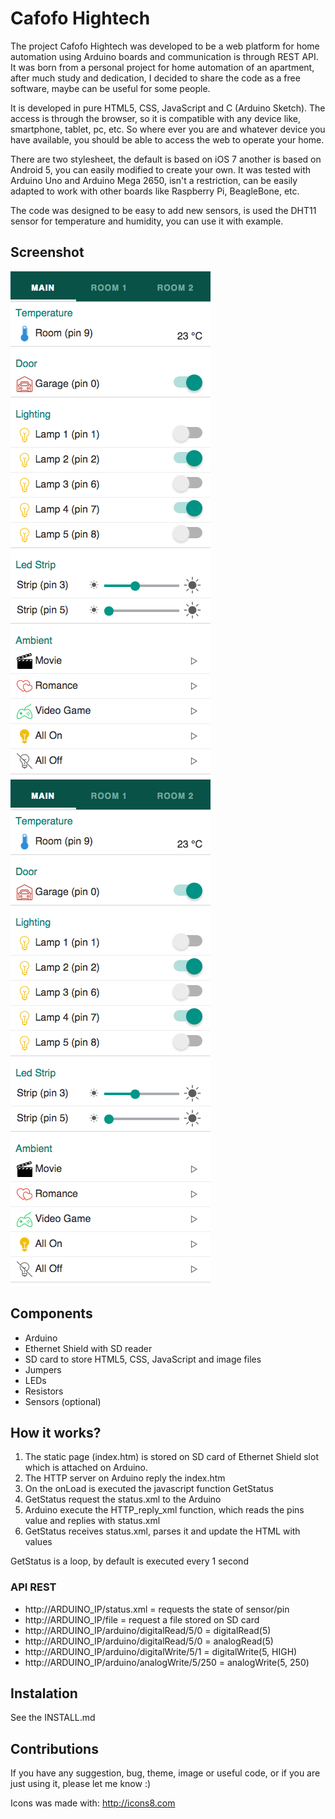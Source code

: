 # Cafofo Hightech

The project Cafofo Hightech was developed to be a web platform for home automation
using Arduino boards and communication is through REST API. It was born from a
personal project for home automation of an apartment, after much study and
dedication, I decided to share the code as a free software, maybe can be useful
for some people.

It is developed in pure HTML5, CSS, JavaScript and C (Arduino Sketch). The access
is through the browser, so it is compatible with any device like, smartphone,
tablet, pc, etc. So where ever you are and whatever device you have available,
you should be able to access the web to operate your home.

There are two stylesheet, the default is based on iOS 7 another is based on
Android 5, you can easily modified to create your own. It was tested with Arduino
Uno and Arduino Mega 2650, isn't a restriction, can be easily adapted to work
with other boards like Raspberry Pi, BeagleBone, etc.

The code was designed to be easy to add new sensors, is used the DHT11 sensor
for temperature and humidity, you can use it with example.

## Screenshot

![iOS Theme](/screenshots/android.png)
![Android Theme](/screenshots/android.png)

## Components

* Arduino
* Ethernet Shield with SD reader
* SD card to store HTML5, CSS, JavaScript and image files
* Jumpers
* LEDs
* Resistors
* Sensors (optional)

## How it works?

1. The static page (index.htm) is stored on SD card of Ethernet Shield slot which
is attached on Arduino.
2. The HTTP server on Arduino reply the index.htm
3. On the onLoad is executed the javascript function GetStatus
3. GetStatus request the status.xml to the Arduino
4. Arduino execute the HTTP_reply_xml function, which reads the pins value and
replies with status.xml
5. GetStatus receives status.xml, parses it and update the HTML with values

GetStatus is a loop, by default is executed every 1 second

### API REST

* http://ARDUINO_IP/status.xml                = requests the state of sensor/pin
* http://ARDUINO_IP/file                      = request a file stored on SD card
* http://ARDUINO_IP/arduino/digitalRead/5/0   = digitalRead(5)
* http://ARDUINO_IP/arduino/digitalRead/5/0   = analogRead(5)
* http://ARDUINO_IP/arduino/digitalWrite/5/1  = digitalWrite(5, HIGH)
* http://ARDUINO_IP/arduino/analogWrite/5/250 = analogWrite(5, 250)

## Instalation

See the INSTALL.md

## Contributions

If you have any suggestion, bug, theme, image or useful code, or if you are just
using it, please let me know :)

Icons was made with: http://icons8.com
